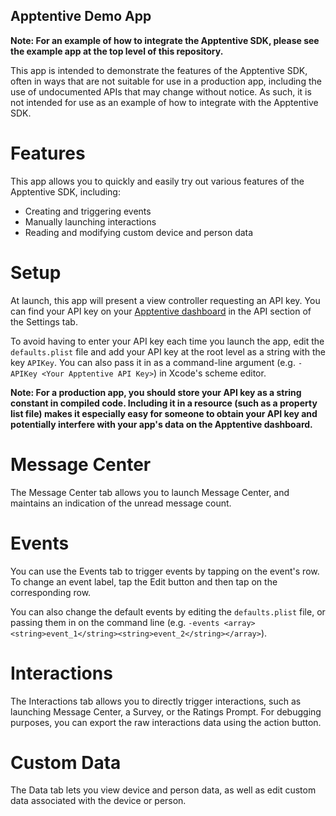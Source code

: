 Apptentive Demo App
-----------------------

**Note: For an example of how to integrate the Apptentive SDK, please see the example app at the top level of this repository.**

This app is intended to demonstrate the features of the Apptentive SDK, often in ways that are not suitable for use in a production app, including the use of undocumented APIs that may change without notice. As such, it is not intended for use as an example of how to integrate with the Apptentive SDK. 

Features
========

This app allows you to quickly and easily try out various features of the Apptentive SDK, including:

- Creating and triggering events
- Manually launching interactions
- Reading and modifying custom device and person data

Setup
=====

At launch, this app will present a view controller requesting an API key. You can find your API key on your [Apptentive dashboard](https://be.apptentive.com/apps/current/settings/api) in the API section of the Settings tab. 

To avoid having to enter your API key each time you launch the app, edit the `defaults.plist` file and add your API key at the root level as a string with the key `APIKey`. You can also pass it in as a command-line argument (e.g. `-APIKey <Your Apptentive API Key>`) in Xcode's scheme editor. 

**Note: For a production app, you should store your API key as a string constant in compiled code. Including it in a resource (such as a property list file) makes it especially easy for someone to obtain your API key and potentially interfere with your app's data on the Apptentive dashboard.** 

Message Center
==============

The Message Center tab allows you to launch Message Center, and maintains an indication of the unread message count. 

Events
======

You can use the Events tab to trigger events by tapping on the event's row. To change an event label, tap the Edit button and then tap on the corresponding row. 

You can also change the default events by editing the `defaults.plist` file, or passing them in on the command line (e.g. `-events <array><string>event_1</string><string>event_2</string></array>`). 

Interactions
===========

The Interactions tab allows you to directly trigger interactions, such as launching Message Center, a Survey, or the Ratings Prompt. For debugging purposes, you can export the raw interactions data using the action button. 

Custom Data
===========

The Data tab lets you view device and person data, as well as edit custom data associated with the device or person. 
